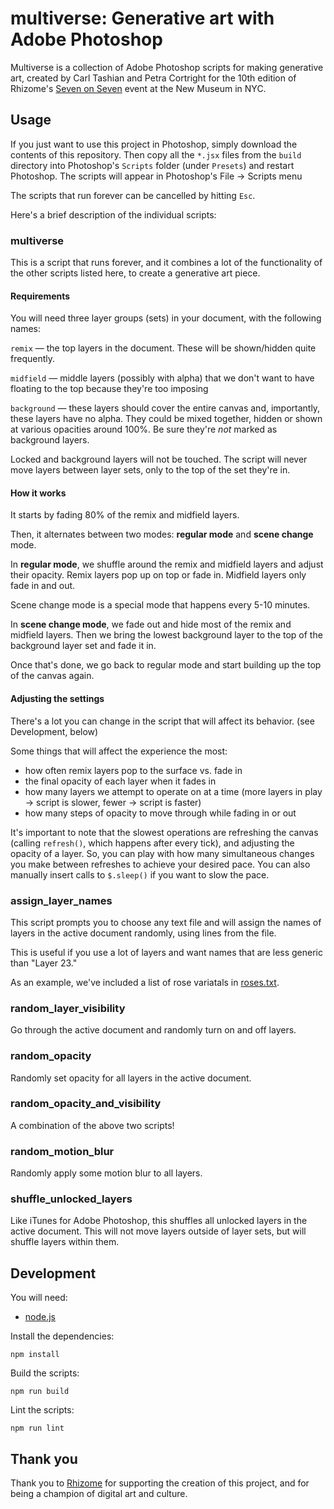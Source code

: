 # multiverse: Generative art with Adobe Photoshop

Multiverse is a collection of Adobe Photoshop scripts for making generative art,
created by Carl Tashian and Petra Cortright for the 10th edition of Rhizome's
[Seven on Seven](https://rhizome.org/sevenonseven/) event at the New Museum
in NYC.

## Usage

If you just want to use this project in Photoshop, simply download the
contents of this repository. Then copy all the `*.jsx` files from the `build`
directory into Photoshop's `Scripts` folder (under `Presets`) and restart
Photoshop. The scripts will appear in Photoshop's File &rarr; Scripts menu

The scripts that run forever can be cancelled by hitting `Esc`.

Here's a brief description of the individual scripts:

### multiverse

This is a script that runs forever, and it combines a lot of the functionality
of the other scripts listed here, to create a generative art piece.

#### Requirements

You will need three layer groups (sets) in your document, with the
following names:

`remix` — the top layers in the document. These will be shown/hidden quite
frequently.

`midfield` — middle layers (possibly with alpha) that we don't want to have
floating to the top because they're too imposing

`background` — these layers should cover the entire canvas and, importantly,
these layers have no alpha. They could be mixed together, hidden or shown at
various opacities around 100%. Be sure they're _not_ marked as background
layers.

Locked and background layers will not be touched. The script will never move
layers between layer sets, only to the top of the set they're in.

#### How it works

It starts by fading 80% of the remix and midfield layers.

Then, it alternates between two modes: **regular mode** and **scene change** mode.

In **regular mode**, we shuffle around the remix and midfield layers and adjust
their opacity. Remix layers pop up on top or fade in. Midfield layers only
fade in and out.

Scene change mode is a special mode that happens every 5-10 minutes.

In **scene change mode**, we fade out and hide most of the remix and midfield
layers. Then we bring the lowest background layer to the top of the background
layer set and fade it in.

Once that's done, we go back to regular mode and start building up the top of
the canvas again.

#### Adjusting the settings

There's a lot you can change in the script that will affect its behavior. (see Development, below)

Some things that will affect the experience the most:

* how often remix layers pop to the surface vs. fade in
* the final opacity of each layer when it fades in
* how many layers we attempt to operate on at a time (more layers in play -> script is slower, fewer -> script is faster)
* how many steps of opacity to move through while fading in or out

It's important to note that the slowest operations are refreshing the
canvas (calling `refresh()`, which happens after every tick), and adjusting the
opacity of a layer. So, you can play with how many simultaneous changes you make
between refreshes to achieve your desired pace. You can also manually insert
calls to `$.sleep()` if you want to slow the pace.

### assign\_layer\_names

This script prompts you to choose any text file and will assign the names of
layers in the active document randomly, using lines from the file.

This is useful if you use a lot of layers and want names that are less generic
than "Layer 23."

As an example, we've included a list of rose variatals in
[roses.txt](https://github.com/tashian/multiverse/blob/master/roses.txt).

### random\_layer\_visibility

Go through the active document and randomly turn on and off layers.

### random\_opacity

Randomly set opacity for all layers in the active document.

### random\_opacity\_and\_visibility

A combination of the above two scripts!

### random\_motion\_blur

Randomly apply some motion blur to all layers.

### shuffle\_unlocked\_layers

Like iTunes for Adobe Photoshop, this shuffles all unlocked layers in the active
document. This will not move layers outside of layer sets, but will shuffle
layers within them.

## Development

You will need:

* [node.js](https://nodejs.org/en/)

Install the dependencies:

    npm install

Build the scripts:

    npm run build

Lint the scripts:

    npm run lint

## Thank you

Thank you to [Rhizome](http://rhizome.org/) for supporting the creation of this project,
and for being a champion of digital art and culture.
